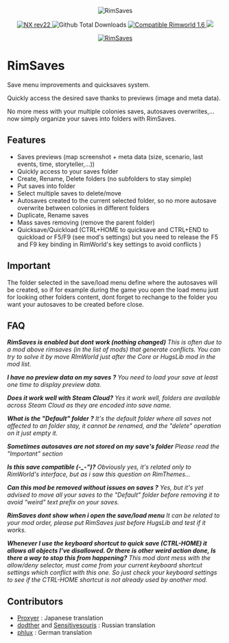 <p align="center">
    <img src="https://i.imgur.com/GXnUlck.png" alt="RimSaves" />
</p>

<p align="center">
	<a href="https://github.com/aRandomKiwi/RimThemes/releases">
		<img src="https://img.shields.io/badge/release-NX rev22-4BC51D.svg?style=flat" alt="NX rev22" />
    </a>
	<img src="https://img.shields.io/github/downloads-pre/aRandomKiwi/RimThemes/total.svg?style=popout-square&color=green" alt="Github Total Downloads" />
	<a href="https://steamcommunity.com/sharedfiles/filedetails/?id=1713367505">
		<img src="https://img.shields.io/badge/RimWorld-1.6-purple.svg?longCache=true&style=plastic)" alt="Compatible Rimworld 1.6" />
    </a>
	<a href="https://steamcommunity.com/sharedfiles/filedetails/?id=1713367505">
		<img src="https://img.shields.io/badge/documentation-%F0%9F%94%8D-blue?style=flat" />
</p>
<p align="center">
    <a href="https://ko-fi.com/arandomkiwi">
        <img src="https://i.imgur.com/j6rtAY1.png" alt="RimSaves" />
    </a>
</p>

# RimSaves
Save menu improvements and quicksaves system.

Quickly access the desired save thanks to previews (image and meta data).

No more mess with your multiple colonies saves, autosaves overwrites,... now simply organize your saves into folders with RimSaves.

## Features

* Saves previews (map screenshot + meta data (size, scenario, last events, time, storyteller,...))
* Quickly access to your saves folder
* Create, Rename, Delete folders (no subfolders to stay simple)
* Put saves into folder
* Select multiple saves to delete/move
* Autosaves created to the current selected folder, so no more autosave overwrite between colonies in different folders
* Duplicate, Rename saves
* Mass saves removing (remove the parent folder)
* Quicksave/Quickload (CTRL+HOME to quicksave and CTRL+END to quickload or F5/F9 (see mod's settings) but you need to release the F5 and F9 key binding in RimWorld's key settings to avoid conflicts )

## Important

The folder selected in the save/load menu define where the autosaves will be created, so if for example during the game you open the load menu just for looking other folders content, dont forget to rechange to the folder you want your autosaves to be created before close.

## FAQ

***RimSaves is enabled but dont work (nothing changed)***
*This is often due to a mod above rimsaves (in the list of mods) that generate conflicts. You can try to solve it by move RImWorld just after the Core or HugsLib mod in the mod list.*

***I have no preview data on my saves ?***
*You need to load your save at least one time to display preview data.*

***Does it work well with Steam Cloud?***
*Yes it work well, folders are available across Steam Cloud as they are encoded into save name.*

***What is the "Default" folder ?***
*It's the default folder where all saves not affected to an folder stay, it cannot be renamed, and the "delete" operation on it just empty it.*

***Sometimes autosaves are not stored on my save's folder***
*Please read the "Important" section*

***Is this save compatible (-_-")?***
*Obviously yes, it's related only to RimWorld's interface, but as i saw this question on RimThemes...*

***Can this mod be removed without issues on saves ?***
*Yes, but it's yet advised to move all your saves to the "Default" folder before removing it to avoid "weird" text prefix on your saves.*

***RimSaves dont show when i open the save/load menu***
*It can be related to your mod order, please put RimSaves just before HugsLib and test if it works.*

***Whenever I use the keyboard shortcut to quick save (CTRL-HOME) it allows all objects I've disallowed. Or there is other weird action done, Is there a way to stop this from happening?***
*This mod dont mess with the allow/deny selector, must come from your current keyboard shortcut settings which conflict with this one. So just check your keyboard settings to see if the CTRL-HOME shortcut is not already used by another mod.*

## Contributors

* [Proxyer](https://steamcommunity.com/profiles/76561198257945076) : Japanese translation
* [dodther](https://steamcommunity.com/id/dodther) and [Sensitivesouris](https://steamcommunity.com/id/sensitivesouris) : Russian translation
* [phlux](https://github.com/thephluxer) : German translation